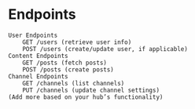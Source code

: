 # Endpoints

    User Endpoints
        GET /users (retrieve user info)
        POST /users (create/update user, if applicable)
    Content Endpoints
        GET /posts (fetch posts)
        POST /posts (create posts)
    Channel Endpoints
        GET /channels (list channels)
        PUT /channels (update channel settings)
    (Add more based on your hub’s functionality)


